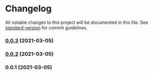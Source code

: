 # Changelog

All notable changes to this project will be documented in this file. See [standard-version](https://github.com/conventional-changelog/standard-version) for commit guidelines.

### [0.0.3](https://github.com/buaiscia/game-of-life/compare/v0.0.2...v0.0.3) (2021-03-05)

### [0.0.2](https://github.com/mokkapps/changelog-generator-demo/compare/v0.0.1...v0.0.2) (2021-03-05)

### 0.0.1 (2021-03-05)
